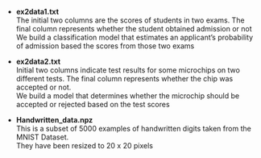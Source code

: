 * **ex2data1.txt**  
The initial two columns are the scores of students in two exams. The final column represents whether the student obtained admission or not  
We build a classification model that estimates an applicant’s probability of admission based the scores from those two exams

* **ex2data2.txt**   
Initial two columns indicate test results for some microchips on two different tests. The final column represents whether the chip was accepted or not.  
We build a model that determines whether the microchip should be accepted or rejected based on the test scores

* **Handwritten_data.npz**   
This is a subset of 5000 examples of handwritten digits taken from the MNIST Dataset.   
They have been resized to 20 x 20 pixels
